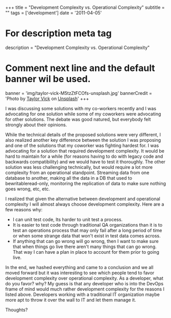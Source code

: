 +++
title = "Development Complexity vs. Operational Complexity"
subtitle = ""
tags = ['development']
date = '2011-04-05'

# For description meta tag
description = "Development Complexity vs. Operational Complexity"

# Comment next line and the default banner wil be used.
banner = 'img/taylor-vick-M5tzZtFCOfs-unsplash.jpg'
bannerCredit = '<span>Photo by <a href="https://unsplash.com/@tvick?utm_source=unsplash&amp;utm_medium=referral&amp;utm_content=creditCopyText">Taylor Vick</a> on <a href="https://unsplash.com/s/photos/data-center?utm_source=unsplash&amp;utm_medium=referral&amp;utm_content=creditCopyText">Unsplash</a></span>'
+++

I was discussing some solutions with my co-workers recently and I was
advocating for one solution while some of my coworkers were advocating
for other solutions. The debate was good natured, but everybody felt
strongly about their opinions.

While the technical details of the proposed solutions were very
different, I also realized another key difference between the solution
I was proposing and one of the solutions that my coworker was fighting
hardest for. I was advocating for a solution that required development
complexity. It would be hard to maintain for a while (for reasons
having to do with legacy code and backwards compatibility) and we
would have to test it thoroughly. The other solution was less
challenging technically, but would require a lot more complexity from
an operational standpoint. Streaming data from one database to
another, making all the data in a DB that used to bewritableread-only,
monitoring the replication of data to make sure nothing goes wrong,
etc, etc.

I realized that given the alternative between development and
operational complexity I will almost always choose development
complexity. Here are a few reasons why:

- I can unit test code, Its harder to unit test a process.
- It is easier to test code through traditional QA organizations than
  it is to test an operations process that may only fail after a long
  period of time or when some strange data that won't exist in test
  data comes across.
- If anything that can go wrong will go wrong, then I want to make
  sure that when things go live there aren't many things that can go
  wrong. That way I can have a plan in place to account for them prior
  to going live.

In the end, we hashed everything and came to a conclusion and we all
moved forward but it was interesting to see which people tend to favor
development complexity over operational complexity. As a developer,
what do you favor? why? My guess is that any developer who is into the
DevOps frame of mind would much rather development complexity for the
reasons I listed above. Developers working with a traditional IT
organization maybe more apt to throw it over the wall to IT and let
them manage it.

Thoughts?
